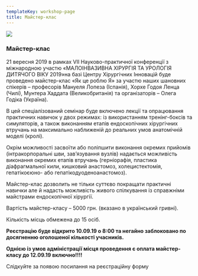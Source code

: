 ```yaml
---
templateKey: workshop-page
title: Майстер-клас
---
```

![](/img/laparoscopic-trainer-box-surgery-practicing-surgical-training1.jpg)

### Майстер-клас

21 вересня 2019 в рамках VII Науково-практичної конференції з міжнародною участю «МАЛОІНВАЗИВНА ХІРУРГІЯ ТА УРОЛОГІЯ ДИТЯЧОГО ВІКУ 2019»на базі Центру Хірургічних Інновацій буде проведено майстер-клас «Як це роблю Я» за участю наших шановних спікерів – професорів Мануеля Лопеза (Іспанія), Хорхе Годоя Ленца (Чилі), Мунтера Хаддата (Великобританія) та організаторів – Олега Годіка (Україна).

В цей спеціалізований семінар буде включено лекції та опрацювання практичних навичок у двох режимах: із використанням тренінг-боксів та симуляторів, а також виконанням етапів ендоскопічних хірургічних втручань на максимально наближеній до реальних умов анатомічній моделі (кролі).

Окрім можливості засвоїти або поліпшити виконання окремих прийомів (інтракорпоральні шви, зав’язування вузлів) надається можливість виконання окремих етапів втручань (герніорафія, пластика діафрагмальної кили, кишковий анастомоз, холецистектомія, гепатікоєюно- або гепатікодуоденоанастомоз).

Майстер-клас дозволить не тільки суттєво покращати практичні навички але й надасть можливість живого спілкування із справжніми майстрами ендоскопічної хірургії.

Вартість майстер-класу – 5000 грн. (вказано в український гривні).

Кількість місць обмежена до 15 осіб.

**Реєстрацію буде відкрито 10.09.19 о 8:00 та негайно заблоковано по досягненню оголошеної кількості учасників.** 

**Однією із умов адміністрації місця проведення є оплата майстер-класу до 12.09.19 включно!!!!**

Слідкуйте за появою посилання на реєстраційну форму
